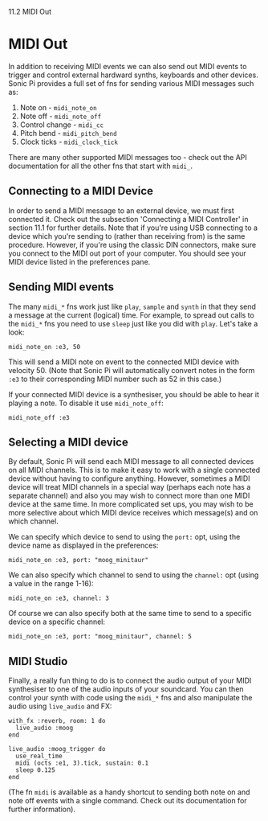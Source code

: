 11.2 MIDI Out

# MIDI Out

In addition to receiving MIDI events we can also send out MIDI events to
trigger and control external hardward synths, keyboards and other
devices. Sonic Pi provides a full set of fns for sending various MIDI messages such as:

1. Note on - `midi_note_on`
2. Note off - `midi_note_off`
3. Control change - `midi_cc`
4. Pitch bend - `midi_pitch_bend`
5. Clock ticks - `midi_clock_tick`

There are many other supported MIDI messages too - check out the API
documentation for all the other fns that start with `midi_`.

## Connecting to a MIDI Device

In order to send a MIDI message to an external device, we must first
connected it. Check out the subsection 'Connecting a MIDI Controller' in
section 11.1 for further details. Note that if you're using USB
connecting to a device which you're sending to (rather than receiving
from) is the same procedure. However, if you're using the classic DIN
connectors, make sure you connect to the MIDI out port of your
computer. You should see your MIDI device listed in the preferences
pane.

## Sending MIDI events

The many `midi_*` fns work just like `play`, `sample` and `synth` in
that they send a message at the current (logical) time. For example, to
spread out calls to the `midi_*` fns you need to use `sleep` just like
you did with `play`. Let's take a look:

``` 
midi_note_on :e3, 50
```

This will send a MIDI note on event to the connected MIDI device with
velocity 50. (Note that Sonic Pi will automatically convert notes in the
form `:e3` to their corresponding MIDI number such as 52 in this case.)

If your connected MIDI device is a synthesiser, you should be able to
hear it playing a note. To disable it use `midi_note_off`:

``` 
midi_note_off :e3
```

## Selecting a MIDI device

By default, Sonic Pi will send each MIDI message to all connected
devices on all MIDI channels. This is to make it easy to work with a
single connected device without having to configure anything. However,
sometimes a MIDI device will treat MIDI channels in a special way
(perhaps each note has a separate channel) and also you may wish to
connect more than one MIDI device at the same time. In more complicated
set ups, you may wish to be more selective about which MIDI device
receives which message(s) and on which channel.

We can specify which device to send to using the `port:` opt, using the
device name as displayed in the preferences:

```
midi_note_on :e3, port: "moog_minitaur"
```

We can also specify which channel to send to using the `channel:` opt
(using a value in the range 1-16):

```
midi_note_on :e3, channel: 3
```

Of course we can also specify both at the same time to send to a
specific device on a specific channel:

```
midi_note_on :e3, port: "moog_minitaur", channel: 5
```

## MIDI Studio

Finally, a really fun thing to do is to connect the audio output of your
MIDI synthesiser to one of the audio inputs of your soundcard. You can
then control your synth with code using the `midi_*` fns and also
manipulate the audio using `live_audio` and FX:

```
with_fx :reverb, room: 1 do
  live_audio :moog
end

live_audio :moog_trigger do
  use_real_time
  midi (octs :e1, 3).tick, sustain: 0.1
  sleep 0.125
end
```

(The fn `midi` is available as a handy shortcut to sending both note on
and note off events with a single command. Check out its documentation
for further information).






